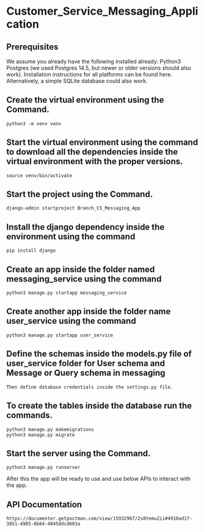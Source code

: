 # Customer_Service_Messaging_Application

## Prerequisites 
We assume you already have the following installed already: 
Python3 Postgres (we used Postgres 14.5, but newer or older versions should also work). Installation instructions for all platforms can be found here. Alternatively, a simple SQLite database could also work.

## Create the virtual environment using the Command.
	python3 -m venv venv
## Start the virtual environment using the command to download all the dependencies inside the virtual environment with the proper versions.
	source venv/bin/activate
## Start the project using the Command.
	django-admin startproject Branch_CS_Messaging_App
## Install the django dependency inside the environment using the command
	pip install django
## Create an app inside the folder named messaging_service using the command
	python3 manage.py startapp messaging_service
## Create another app inside the folder name user_service using the command
	python3 manage.py startapp user_service
## Define the schemas inside the models.py file of user_service folder for User schema and Message or Query schema in messaging
	Then define database credentials inside the settings.py file.
## To create the tables inside the database run the commands.
	python3 manage.py makemigrations
	python3 manage.py migrate
## Start the server using the Command.
	python3 manage.py runserver
After this the app will be ready to use and use below APIs to interact with the app.

## API Documentation
	https://documenter.getpostman.com/view/15932967/2s8YemuZii#4910ad1f-3851-4985-8b64-4045ddcd603a
